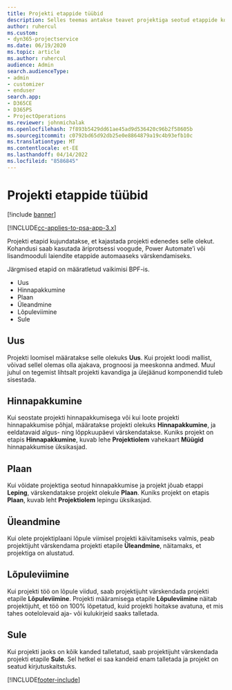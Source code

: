 ```yaml
---
title: Projekti etappide tüübid
description: Selles teemas antakse teavet projektiga seotud etappide kohta.
author: ruhercul
ms.custom:
- dyn365-projectservice
ms.date: 06/19/2020
ms.topic: article
ms.author: ruhercul
audience: Admin
search.audienceType:
- admin
- customizer
- enduser
search.app:
- D365CE
- D365PS
- ProjectOperations
ms.reviewer: johnmichalak
ms.openlocfilehash: 7f893b5429dd61ae45ad9d536420c96b2f58605b
ms.sourcegitcommit: c0792bd65d92db25e0e8864879a19c4b93efb10c
ms.translationtype: MT
ms.contentlocale: et-EE
ms.lasthandoff: 04/14/2022
ms.locfileid: "8586845"
---
```

# <a name="project-stage-types"></a>Projekti etappide tüübid 

[!include [banner](../includes/psa-now-project-operations.md)]

[!INCLUDE[cc-applies-to-psa-app-3.x](../includes/cc-applies-to-psa-app-3x.md)]

Projekti etapid kujundatakse, et kajastada projekti edenedes selle olekut. Kohandusi saab kasutada äriprotsessi voogude, Power Automate’i või lisandmooduli laiendite etappide automaaseks värskendamiseks.

Järgmised etapid on määratletud vaikimisi BPF-is.

- Uus
- Hinnapakkumine
- Plaan
- Üleandmine
- Lõpuleviimine
- Sule 

## <a name="new"></a>Uus

Projekti loomisel määratakse selle olekuks **Uus**. Kui projekt loodi mallist, võivad sellel olemas olla ajakava, prognoosi ja meeskonna andmed. Muul juhul on tegemist lihtsalt projekti kavandiga ja ülejäänud komponendid tuleb sisestada.

## <a name="quote"></a>Hinnapakkumine

Kui seostate projekti hinnapakkumisega või kui loote projekti hinnapakkumise põhjal, määratakse projekti olekuks **Hinnapakkumine**, ja eeldatavaid algus- ning lõppkuupäevi värskendatakse. Kuniks projekt on etapis **Hinnapakkumine**, kuvab lehe **Projektiolem** vahekaart **Müügid** hinnapakkumise üksikasjad.

## <a name="plan"></a>Plaan

Kui võidate projektiga seotud hinnapakkumise ja projekt jõuab etappi **Leping**, värskendatakse projekt olekule **Plaan**. Kuniks projekt on etapis **Plaan**, kuvab leht **Projektiolem** lepingu üksikasjad.

## <a name="deliver"></a>Üleandmine

Kui olete projektiplaani lõpule viimisel projekti käivitamiseks valmis, peab projektijuht värskendama projekti etapile **Üleandmine**, näitamaks, et projektiga on alustatud.

## <a name="complete"></a>Lõpuleviimine 

Kui projekti töö on lõpule viidud, saab projektijuht värskendada projekti etapile **Lõpuleviimine**. Projekti määramisega etapile **Lõpuleviimine** näitab projektijuht, et töö on 100% lõpetatud, kuid projekti hoitakse avatuna, et mis tahes ootelolevaid aja- või kulukirjeid saaks talletada.

## <a name="close"></a>Sule

Kui projekti jaoks on kõik kanded talletatud, saab projektijuht värskendada projekti etapile **Sule**. Sel hetkel ei saa kandeid enam talletada ja projekt on seatud kirjutuskaitstuks.


[!INCLUDE[footer-include](../includes/footer-banner.md)]
